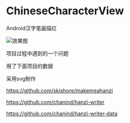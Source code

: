 # ChineseCharacterView
Android汉字笔画描红

![效果图]("https://github.com/MyMrXu/ChineseCharacterView/blob/master/image/example.gif")

项目过程中遇到的一个问题

用了下面项目的数据

采用svg制作

https://github.com/skishore/makemeahanzi

https://github.com/chanind/hanzi-writer

https://github.com/chanind/hanzi-writer-data

